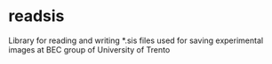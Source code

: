 # readsis
Library for reading and writing *.sis files used for saving experimental images at BEC group of University of Trento
